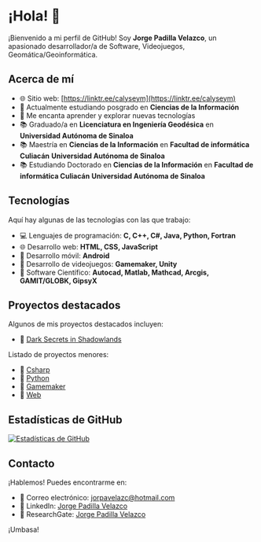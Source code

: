 # ¡Hola! 👋

¡Bienvenido a mi perfil de GitHub! Soy **Jorge Padilla Velazco**, un apasionado desarrollador/a de Software, Videojuegos, Geomática/Geoinformática.

## Acerca de mí

- 🌐 Sitio web: [https://linktr.ee/calyseym](https://linktr.ee/calyseym)
- 💼 Actualmente estudiando posgrado en **Ciencias de la Información**
- 🚀 Me encanta aprender y explorar nuevas tecnologías
- 📚 Graduado/a en **Licenciatura en Ingeniería Geodésica** en **Universidad Autónoma de Sinaloa**
- 📚 Maestría en **Ciencias de la Información** en **Facultad de informática Culiacán** **Universidad Autónoma de Sinaloa**
- 📚 Estudiando Doctorado en **Ciencias de la Información** en **Facultad de informática Culiacán** **Universidad Autónoma de Sinaloa**

## Tecnologías

Aquí hay algunas de las tecnologías con las que trabajo:

- 💻 Lenguajes de programación: **C, C++, C#, Java, Python, Fortran**
- 🌐 Desarrollo web: **HTML, CSS, JavaScript**
- 📱 Desarrollo móvil: **Android**
- 📱 Desarrollo de videojuegos: **Gamemaker, Unity**
- 🚀 Software Científico: **Autocad, Matlab, Mathcad, Arcgis, GAMIT/GLOBK, GipsyX**

## Proyectos destacados

Algunos de mis proyectos destacados incluyen:

- 🌟 [Dark Secrets in Shadowlands](https://akthanongames.itch.io/dark-secrets-in-shadowlands)

Listado de proyectos menores:
- 🌟 [Csharp](https://github.com/stars/calyseym/lists/csharp-projects)
- 🌟 [Python](https://github.com/stars/calyseym/lists/python-projects)
- 🌟 [Gamemaker](https://github.com/stars/calyseym/lists/gamemaker-projects)
- 🌟 [Web](https://github.com/stars/calyseym/lists/web-projects)

## Estadísticas de GitHub

[![Estadísticas de GitHub](https://github-readme-stats.vercel.app/api?username=calyseym&show_icons=true&theme=radical)](https://github.com/calyseym)

## Contacto

¡Hablemos! Puedes encontrarme en:

- 📧 Correo electrónico: [jorpavelazc@hotmail.com](mailto:jorpavelazc@hotmail.com)
- 💬 LinkedIn: [Jorge Padilla Velazco](https://www.linkedin.com/in/jorge-padilla-velazco-35a504117)
- 💬 ResearchGate: [Jorge Padilla Velazco](https://www.researchgate.net/profile/Jorge-Padilla-Velazco)

¡Umbasa!


